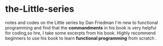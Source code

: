 # the-Little-series
notes and codes on the Little series by Dan Friedman
I'm new to functional programming and find that the **commandments** in his book is very helpful for coding,so hre, I take some excerpts from his book.
Highly recommend beginners to use his book to learn **functional programming** from scratch .
